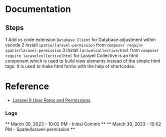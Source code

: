 # Documentation

## Steps
1 Add vs code extension `Database Client` for Database adjustment within vscode
2 Install `spatie/laravel-permission` from `composer require spatie/laravel-permission`
3 Install `laravelcollective/html` from `composer require laravelcollectivelhtml` for Laravel Collective is an html component which is used to build view elements instead of the simple html tags. It is used to make html forms with the help of shortcodes.



# Reference
 - [Laravel 9 User Roles and Permissions](https://laraveltuts.com/laravel-9-user-roles-and-permissions-tutorial-example/)

### Logs
 ** March 30, 2023 - 10:02 PM - Initial Commit **
 ** March 30, 2023 - 10:02 PM - Spatie/laravel-permission **